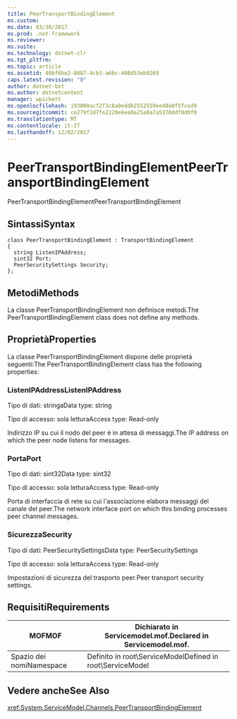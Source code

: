```yaml
---
title: PeerTransportBindingElement
ms.custom: 
ms.date: 03/30/2017
ms.prod: .net-framework
ms.reviewer: 
ms.suite: 
ms.technology: dotnet-clr
ms.tgt_pltfrm: 
ms.topic: article
ms.assetid: 40bf6be2-8087-4cb3-a66c-408d53eb9269
caps.latest.revision: "8"
author: dotnet-bot
ms.author: dotnetcontent
manager: wpickett
ms.openlocfilehash: 193000acf2f3c8a0eddb2552559ee40a0f5fced9
ms.sourcegitcommit: ce279f2d7fe2220e6ea0a25a8a7a5370ddf8d9f0
ms.translationtype: MT
ms.contentlocale: it-IT
ms.lasthandoff: 12/02/2017
---
```

# <a name="peertransportbindingelement"></a><span data-ttu-id="41c88-102">PeerTransportBindingElement</span><span class="sxs-lookup"><span data-stu-id="41c88-102">PeerTransportBindingElement</span></span>
<span data-ttu-id="41c88-103">PeerTransportBindingElement</span><span class="sxs-lookup"><span data-stu-id="41c88-103">PeerTransportBindingElement</span></span>  
  
## <a name="syntax"></a><span data-ttu-id="41c88-104">Sintassi</span><span class="sxs-lookup"><span data-stu-id="41c88-104">Syntax</span></span>  
  
```  
class PeerTransportBindingElement : TransportBindingElement  
{  
  string ListenIPAddress;  
  sint32 Port;  
  PeerSecuritySettings Security;  
};  
```  
  
## <a name="methods"></a><span data-ttu-id="41c88-105">Metodi</span><span class="sxs-lookup"><span data-stu-id="41c88-105">Methods</span></span>  
 <span data-ttu-id="41c88-106">La classe PeerTransportBindingElement non definisce metodi.</span><span class="sxs-lookup"><span data-stu-id="41c88-106">The PeerTransportBindingElement class does not define any methods.</span></span>  
  
## <a name="properties"></a><span data-ttu-id="41c88-107">Proprietà</span><span class="sxs-lookup"><span data-stu-id="41c88-107">Properties</span></span>  
 <span data-ttu-id="41c88-108">La classe PeerTransportBindingElement dispone delle proprietà seguenti:</span><span class="sxs-lookup"><span data-stu-id="41c88-108">The PeerTransportBindingElement class has the following properties:</span></span>  
  
### <a name="listenipaddress"></a><span data-ttu-id="41c88-109">ListenIPAddress</span><span class="sxs-lookup"><span data-stu-id="41c88-109">ListenIPAddress</span></span>  
 <span data-ttu-id="41c88-110">Tipo di dati: stringa</span><span class="sxs-lookup"><span data-stu-id="41c88-110">Data type: string</span></span>  
  
 <span data-ttu-id="41c88-111">Tipo di accesso: sola lettura</span><span class="sxs-lookup"><span data-stu-id="41c88-111">Access type: Read-only</span></span>  
  
 <span data-ttu-id="41c88-112">Indirizzo IP su cui il nodo del peer è in attesa di messaggi.</span><span class="sxs-lookup"><span data-stu-id="41c88-112">The IP address on which the peer node listens for messages.</span></span>  
  
### <a name="port"></a><span data-ttu-id="41c88-113">Porta</span><span class="sxs-lookup"><span data-stu-id="41c88-113">Port</span></span>  
 <span data-ttu-id="41c88-114">Tipo di dati: sint32</span><span class="sxs-lookup"><span data-stu-id="41c88-114">Data type: sint32</span></span>  
  
 <span data-ttu-id="41c88-115">Tipo di accesso: sola lettura</span><span class="sxs-lookup"><span data-stu-id="41c88-115">Access type: Read-only</span></span>  
  
 <span data-ttu-id="41c88-116">Porta di interfaccia di rete su cui l'associazione elabora messaggi del canale del peer.</span><span class="sxs-lookup"><span data-stu-id="41c88-116">The network interface port on which this binding processes peer channel messages.</span></span>  
  
### <a name="security"></a><span data-ttu-id="41c88-117">Sicurezza</span><span class="sxs-lookup"><span data-stu-id="41c88-117">Security</span></span>  
 <span data-ttu-id="41c88-118">Tipo di dati: PeerSecuritySettings</span><span class="sxs-lookup"><span data-stu-id="41c88-118">Data type: PeerSecuritySettings</span></span>  
  
 <span data-ttu-id="41c88-119">Tipo di accesso: sola lettura</span><span class="sxs-lookup"><span data-stu-id="41c88-119">Access type: Read-only</span></span>  
  
 <span data-ttu-id="41c88-120">Impostazioni di sicurezza del trasporto peer.</span><span class="sxs-lookup"><span data-stu-id="41c88-120">Peer transport security settings.</span></span>  
  
## <a name="requirements"></a><span data-ttu-id="41c88-121">Requisiti</span><span class="sxs-lookup"><span data-stu-id="41c88-121">Requirements</span></span>  
  
|<span data-ttu-id="41c88-122">MOF</span><span class="sxs-lookup"><span data-stu-id="41c88-122">MOF</span></span>|<span data-ttu-id="41c88-123">Dichiarato in Servicemodel.mof.</span><span class="sxs-lookup"><span data-stu-id="41c88-123">Declared in Servicemodel.mof.</span></span>|  
|---------|-----------------------------------|  
|<span data-ttu-id="41c88-124">Spazio dei nomi</span><span class="sxs-lookup"><span data-stu-id="41c88-124">Namespace</span></span>|<span data-ttu-id="41c88-125">Definito in root\ServiceModel</span><span class="sxs-lookup"><span data-stu-id="41c88-125">Defined in root\ServiceModel</span></span>|  
  
## <a name="see-also"></a><span data-ttu-id="41c88-126">Vedere anche</span><span class="sxs-lookup"><span data-stu-id="41c88-126">See Also</span></span>  
 <xref:System.ServiceModel.Channels.PeerTransportBindingElement>
